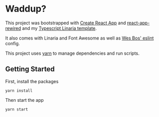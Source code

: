 # Waddup?

This project was bootstrapped with [Create React App](https://github.com/facebook/create-react-app) and [react-app-rewired](https://github.com/timarney/react-app-rewired) and my [Typescript Linaria template](https://github.com/eblairmckee/ts-linaria-template).

It also comes with Linaria and Font Awesome as well as [Wes Bos' eslint](https://github.com/wesbos/eslint-config-wesbos) config.

This project uses [yarn](https://classic.yarnpkg.com/en/) to manage dependencies and run scripts.

## Getting Started

First, install the packages

```
yarn install
```

Then start the app

```
yarn start
```